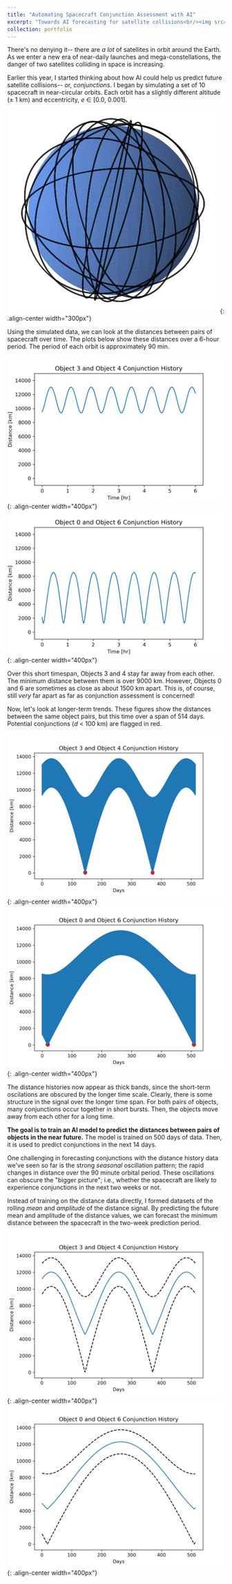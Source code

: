 ```yaml
---
title: "Automating Spacecraft Conjunction Assessment with AI"
excerpt: "Towards AI forecasting for satellite collisions<br/><img src='/images/cover-photo.png' width='300'>"
collection: portfolio
---
```


There's no denying it-- there are *a lot* of satellites in orbit around the Earth. As we enter a new era of near-daily launches and mega-constellations, the danger of two satellites colliding in space is increasing. 

Earlier this year, I started thinking about how AI could help us predict future satellite collisions-- or, *conjunctions*. I began by simulating a set of 10 spacecraft in near-circular orbits. Each orbit has a slightly different altitude (± 1 km) and eccentricity, *e* ∈ [0.0, 0.001].

![Spacecraft conjunction assessment](/images/orbits.png){: .align-center width="300px"}

Using the simulated data, we can look at the distances between pairs of spacecraft over time. The plots below show these distances over a 6-hour period. The period of each orbit is approximately 90 min.

![Object 3 Object 4 Conjunction History](/images/obj3_obj4_6_hr.png){: .align-center width="400px"}
![Object 0 Object 6 Conjunction History](/images/obj0_obj6_6_hr.png){: .align-center width="400px"}

Over this short timespan, Objects 3 and 4 stay far away from each other. The minimum distance between them is over 9000 km. However, Objects 0 and 6 are sometimes as close as about 1500 km apart. This is, of course, still *very* far apart as far as conjunction assessment is concerned!

Now, let's look at longer-term trends. These figures show the distances between the same object pairs, but this time over a span of 514 days. Potential conjunctions (*d* < 100 km) are flagged in red.

![Object 3 Object 4 Conjunction History Long](/images/obj3_obj4_conjunction_hist.png){: .align-center width="400px"}
![Object 0 Object 6 Conjunction History Long](/images/obj0_obj6_conjunction_hist.png){: .align-center width="400px"}

The distance histories now appear as thick bands, since the short-term oscilations are obscured by the longer time scale. Clearly, there is some structure in the signal over the longer time span. For both pairs of objects, many conjunctions occur together in short bursts. Then, the objects move away from each other for a long time.

**The goal is to train an AI model to predict the distances between pairs of objects in the near future.** The model is trained on 500 days of data. Then, it is used to predict conjunctions in the next 14 days.

One challenging in forecasting conjunctions with the distance history data we've seen so far is the strong *seasonal* oscillation pattern; the rapid changes in distance over the 90 minute orbital period. These oscillations can obscure the "bigger picture"; i.e., whether the spacecraft are likely to experience conjunctions in the next two weeks or not.

Instead of training on the distance data directly, I formed datasets of the rolling *mean* and *amplitude* of the distance signal. By predicting the future mean and amplitude of the distance values, we can forecast the minimum distance between the spacecraft in the two-week prediction period.

![Object 3 Object 4 Mean Amp History Long](/images/obj3_obj4_mean_amp.png){: .align-center width="400px"}
![Object 0 Object 6 Mean Amp History Long](/images/obj0_obj6_mean_amp.png){: .align-center width="400px"}
